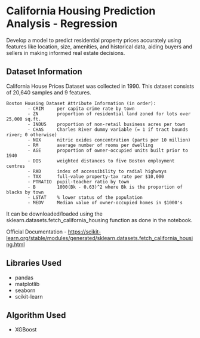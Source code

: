 # California Housing Prediction Analysis - Regression
Develop a model to predict residential property prices accurately using features like location, size, amenities, and historical data, aiding buyers and sellers in making informed real estate decisions.

## Dataset Information

California House Prices Dataset was collected in 1990. This dataset consists of 20,640 samples and 9 features.
```
Boston Housing Dataset Attribute Information (in order):
        - CRIM     per capita crime rate by town
        - ZN       proportion of residential land zoned for lots over 25,000 sq.ft.
        - INDUS    proportion of non-retail business acres per town
        - CHAS     Charles River dummy variable (= 1 if tract bounds river; 0 otherwise)
        - NOX      nitric oxides concentration (parts per 10 million)
        - RM       average number of rooms per dwelling
        - AGE      proportion of owner-occupied units built prior to 1940
        - DIS      weighted distances to five Boston employment centres
        - RAD      index of accessibility to radial highways
        - TAX      full-value property-tax rate per $10,000
        - PTRATIO  pupil-teacher ratio by town
        - B        1000(Bk - 0.63)^2 where Bk is the proportion of blacks by town
        - LSTAT    % lower status of the population
        - MEDV     Median value of owner-occupied homes in $1000's
```
It can be downloaded/loaded using the sklearn.datasets.fetch_california_housing function as done in the notebook.

Official Documentation - https://scikit-learn.org/stable/modules/generated/sklearn.datasets.fetch_california_housing.html
                                
## Libraries Used

* pandas
* matplotlib
* seaborn
* scikit-learn

## Algorithm Used

* XGBoost






